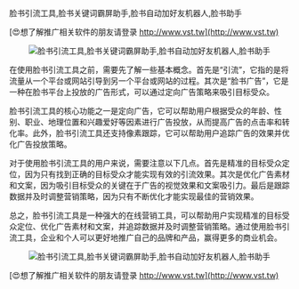 脸书引流工具,脸书关键词霸屏助手,脸书自动加好友机器人,脸书助手

[😍想了解推广相关软件的朋友请登录 http://www.vst.tw](http://www.vst.tw)

 <center><img src="https://vst.tw/MP4/tuiguang/png/5.png" alt="脸书引流工具,脸书关键词霸屏助手,脸书自动加好友机器人,脸书助手"></center>

在使用脸书引流工具之前，需要先了解一些基本概念。首先是“引流”，它指的是将流量从一个平台或网站引导到另一个平台或网站的过程。其次是“脸书广告”，它是一种在脸书平台上投放的广告形式，可以通过定向广告策略来吸引目标受众。

脸书引流工具的核心功能之一是定向广告，它可以帮助用户根据受众的年龄、性别、职业、地理位置和兴趣爱好等因素进行广告投放，从而提高广告的点击率和转化率。此外，脸书引流工具还支持像素跟踪，它可以帮助用户追踪广告的效果并优化广告投放策略。

对于使用脸书引流工具的用户来说，需要注意以下几点。首先是精准的目标受众定位，因为只有找到正确的目标受众才能实现有效的引流效果。其次是优化广告素材和文案，因为吸引目标受众的关键在于广告的视觉效果和文案吸引力。最后是跟踪数据并及时调整营销策略，因为只有不断优化才能实现最佳的营销效果。

总之，脸书引流工具是一种强大的在线营销工具，可以帮助用户实现精准的目标受众定位、优化广告素材和文案，并追踪数据并及时调整营销策略。通过使用脸书引流工具，企业和个人可以更好地推广自己的品牌和产品，赢得更多的商业机会。

 <center><img src="https://vst.tw/MP4/tuiguang/png/2.png" alt="脸书引流工具,脸书关键词霸屏助手,脸书自动加好友机器人,脸书助手"></center>

[😍想了解推广相关软件的朋友请登录 http://www.vst.tw](http://www.vst.tw)



